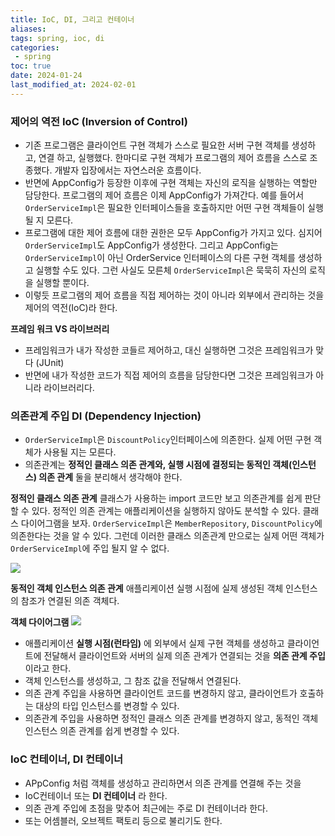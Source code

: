 ```yaml
---
title: IoC, DI, 그리고 컨테이너
aliases: 
tags: spring, ioc, di
categories: 
 - spring
toc: true
date: 2024-01-24
last_modified_at: 2024-02-01
---
```

### 제어의 역전 IoC (Inversion of Control)
- 기존 프로그램은 클라이언트 구현 객체가 스스로 필요한 서버 구현 객체를 생성하고, 연결 하고, 실행했다. 한마디로 구현 객체가 프로그램의 제어 흐름을 스스로 조종했다. 개발자 입장에서는 자연스러운 흐름이다.
- 반면에 AppConfig가 등장한 이후에 구현 객체는 자신의 로직을 실행하는 역할만 담당한다. 프로그램의 제어 흐름은 이제 AppConfig가 가져간다. 예를 들어서 `OrderServiceImpl`은 필요한 인터페이스들을 호출하지만 어떤 구현 객체들이 실행될 지 모른다.
- 프로그램에 대한 제어 흐름에 대한 권한은 모두 AppConfig가 가지고 있다. 심지어 `OrderServiceImpl`도 AppConfig가 생성한다. 그리고 AppConfig는 `OrderServiceImpl`이 아닌 OrderService 인터페이스의 다른 구현 객체를 생성하고 실행할 수도 있다. 그런 사실도 모른체 `OrderServiceImpl`은 묵묵히 자신의 로직을 실행할 뿐이다.
- 이렇듯 프로그램의 제어 흐름을 직접 제어하는 것이 아니라 외부에서 관리하는 것을 제어의 역전(IoC)라 한다.

**프레임 워크 VS 라이브러리**
- 프레임워크가 내가 작성한 코들르 제어하고, 대신 실행하면 그것은 프레임워크가 맞다 (JUnit)
- 반면에 내가 작성한 코드가 직접 제어의 흐름을 담당한다면 그것은 프레임워크가 아니라 라이브러리다.
### 의존관계 주입 DI (Dependency Injection)
- `OrderServiceImpl`은 `DiscountPolicy`인터페이스에 의존한다. 실제 어떤 구현 객체가 사용될 지는 모른다. 
- 의존관계는 **정적인 클래스 의존 관계와, 실행 시점에 결정되는 동적인 객체(인스턴스) 의존 관계** 둘을 분리해서 생각해야 한다.

**정적인 클래스 의존 관계**
클래스가 사용하는 import 코드만 보고 의존관계를 쉽게 판단할 수 있다. 정적인 의존 관계는 애플리케이션을 실행하지 않아도 분석할 수 있다. 클래스 다이어그램을 보자.
`OrderServiceImpl`은 `MemberRepository`, `DiscountPolicy`에 의존한다는 것을 알 수 있다.
그런데 이러한 클래스 의존관계 만으로는 실제 어떤 객체가 `OrderServiceImpl`에 주입 될지 알 수 없다.

![](https://i.imgur.com/ejRQLLo.png)

**동적인 객체 인스턴스 의존 관계**
애플리케이션 실행 시점에 실제 생성된 객체 인스턴스의 참조가 연결된 의존 객체다.

**객체 다이어그램**
![](https://i.imgur.com/T7WIxD1.png)

- 애플리케이션 **실행 시점(런타임)** 에 외부에서 실제 구현 객체를 생성하고 클라이언트에 전달해서 클라이언트와 서버의 실제 의존 관계가 연결되는 것을 **의존 관계 주입**이라고 한다.
- 객체 인스턴스를 생성하고, 그 참조 값을 전달해서 연결된다.
- 의존 관계 주입을 사용하면 클라이언트 코드를 변경하지 않고, 클라이언트가 호출하는 대상의 타입 인스턴스를 변경할 수 있다.
- 의존관계 주입을 사용하면 정적인 클래스 의존 관계를 변경하지 않고, 동적인 객체 인스턴스 의존 관계를 쉽게 변경할 수 있다.


### IoC 컨테이너, DI 컨테이너
- APpConfig 처럼 객체를 생성하고 관리하면서 의존 관계를 연결해 주는 것을
- IoC컨테이너 또는 **DI 컨테이너** 라 한다.
- 의존 관계 주입에 초점을 맞추어 최근에는 주로 DI 컨테이너라 한다.
- 또는 어셈블러, 오브젝트 팩토리 등으로 불리기도 한다.
